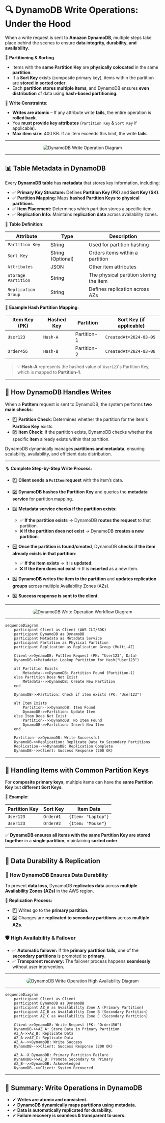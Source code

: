 # 🔍 **DynamoDB Write Operations: Under the Hood**

When a write request is sent to **Amazon DynamoDB**, multiple steps take place behind the scenes to ensure **data integrity, durability, and availability**.

📌 **Partitioning & Sorting**

- Items with the **same Partition Key** are **physically colocated** in the same **partition**.
- If a **Sort Key** exists (composite primary key), items within the partition are **stored in sorted order**.
- Each **partition stores multiple items**, and DynamoDB ensures **even distribution** of data using **hash-based partitioning**.

📌 **Write Constraints:**

- **Writes are atomic** – If any attribute write **fails**, the entire operation is **rolled back**.
- You **must provide key attributes** (`Partition Key` & `Sort Key` if applicable).
- **Max item size:** 400 KB. If an item exceeds this limit, the write **fails**.

---

<div style="text-align: center;">
    <img style="border-radius: 20px;background-color: white" src="images/ddb-write-operation.png" alt="DynamoDB Write Operation Diagram">
</div>

---

## 📊 **Table Metadata in DynamoDB**

Every **DynamoDB table** has **metadata** that stores key information, including:

- ✅ **Primary Key Structure:** Defines **Partition Key (PK)** and **Sort Key (SK)**.
- ✅ **Partition Mapping:** Maps **hashed Partition Keys to physical partitions**.
- ✅ **Item Placement:** Determines which partition stores a specific item.
- ✅ **Replication Info:** Maintains **replication data** across availability zones.

📌 **Table Definition:**

| Attribute           | Type              | Description                             |
| ------------------- | ----------------- | --------------------------------------- |
| `Partition Key`     | String            | Used for partition hashing              |
| `Sort Key`          | String (Optional) | Orders items within a partition         |
| `Attributes`        | JSON              | Other item attributes                   |
| `Storage Partition` | String            | The physical partition storing the item |
| `Replication Group` | String            | Defines replication across AZs          |

📌 **Example Hash Partition Mapping:**

| **Item Key (PK)** | **Hashed Key** | **Partition** | **Sort Key (if applicable)** |
| ----------------- | -------------- | ------------- | ---------------------------- |
| `User123`         | `Hash-A`       | Partition-1   | `CreatedAt=2024-03-09`       |
| `Order456`        | `Hash-B`       | Partition-2   | `CreatedAt=2024-03-08`       |

> 💡 **Hash-A** represents the hashed value of `User123`'s Partition Key, which is mapped to **Partition-1**.

---

## 📝 **How DynamoDB Handles Writes**

When a **PutItem** request is sent to DynamoDB, the system performs **two main checks**:

- 1️⃣ **Partition Check**: Determines whether the partition for the item's **Partition Key** exists.
- 2️⃣ **Item Check**: If the partition exists, DynamoDB checks whether the specific **item** already exists within that partition.

DynamoDB dynamically manages **partitions and metadata**, ensuring scalability, availability, and efficient data distribution.

---

🪜 **Complete Step-by-Step Write Process:**

- 1️⃣ **Client sends a `PutItem` request** with the item’s data.
- 2️⃣ **DynamoDB hashes the Partition Key** and queries the **metadata service** for partition mapping.
- 3️⃣ **Metadata service checks if the partition exists**:

  - ✅ **If the partition exists** → DynamoDB **routes the request** to that partition.
  - ❌ **If the partition does not exist** → DynamoDB **creates a new partition**.

- 4️⃣ **Once the partition is found/created**, DynamoDB **checks if the item already exists in that partition**:

  - ✅ **If the item exists** → It is **updated**.
  - ❌ **If the item does not exist** → It is **inserted** as a new item.

- 5️⃣ **DynamoDB writes the item to the partition** and **updates replication groups** across multiple Availability Zones (AZs).
- 6️⃣ **Success response is sent to the client**.

---

<div style="text-align: center;">
    <img style="border-radius: 20px;background-color: white" src="images/ddb-write-operation-workflow.png" alt="DynamoDB Write Operation Workflow Diagram">
</div>

---

```mermaid
sequenceDiagram
    participant Client as Client (AWS CLI/SDK)
    participant DynamoDB as DynamoDB
    participant Metadata as Metadata Service
    participant Partition as Physical Partition
    participant Replication as Replication Group (Multi-AZ)

    Client->>DynamoDB: PutItem Request (PK: "User123", Data)
    DynamoDB->>Metadata: Lookup Partition for Hash("User123")

    alt Partition Exists
        Metadata-->>DynamoDB: Partition Found (Partition-1)
    else Partition Does Not Exist
        Metadata-->>DynamoDB: Create New Partition
    end

    DynamoDB->>Partition: Check if item exists (PK: "User123")

    alt Item Exists
        Partition-->>DynamoDB: Item Found
        DynamoDB->>Partition: Update Item
    else Item Does Not Exist
        Partition-->>DynamoDB: No Item Found
        DynamoDB->>Partition: Insert New Item
    end

    Partition-->>DynamoDB: Write Successful
    DynamoDB->>Replication: Replicate Data to Secondary Partitions
    Replication-->>DynamoDB: Replication Complete
    DynamoDB-->>Client: Success Response (200 OK)
```

---

## 🔗 **Handling Items with Common Partition Keys**

For **composite primary keys**, multiple items can have the **same Partition Key** but **different Sort Keys**.

📌 **Example:**

| **Partition Key** | **Sort Key** | **Item Data**      |
| ----------------- | ------------ | ------------------ |
| `User123`         | `Order#1`    | `{Item: "Laptop"}` |
| `User123`         | `Order#2`    | `{Item: "Mouse"}`  |

✅ **DynamoDB ensures all items with the same Partition Key are stored together** in a **single partition**, maintaining **sorted order**.

---

## 🔐 **Data Durability & Replication**

### 🔹 **How DynamoDB Ensures Data Durability**

To prevent **data loss**, DynamoDB **replicates data** across **multiple Availability Zones (AZs)** in the AWS region.

📌 **Replication Process:**

- 1️⃣ Writes go to the **primary partition**.
- 2️⃣ Changes are **replicated to secondary partitions** across **multiple AZs**.

### 🛡️ **High Availability & Failover**

- ✅ **Automatic failover:** If the **primary partition fails**, one of the **secondary partitions** is promoted to **primary**.
- ✅ **Transparent recovery:** The failover process happens **seamlessly** without user intervention.

---

<div style="text-align: center;">
    <img style="border-radius: 20px;background-color: white" src="images/ddb-write-operation-ha.png" alt="DynamoDB Write Operation High Availability Diagram">
</div>

---

```mermaid
sequenceDiagram
    participant Client as Client
    participant DynamoDB as DynamoDB
    participant AZ_A as Availability Zone A (Primary Partition)
    participant AZ_B as Availability Zone B (Secondary Partition)
    participant AZ_C as Availability Zone C (Secondary Partition)

    Client->>DynamoDB: Write Request (PK: "Order456")
    DynamoDB->>AZ_A: Store Data in Primary Partition
    AZ_A->>AZ_B: Replicate Data
    AZ_A->>AZ_C: Replicate Data
    AZ_A-->>DynamoDB: Write Success
    DynamoDB-->>Client: Success Response (200 OK)

    AZ_A--X DynamoDB: Primary Partition Failure
    DynamoDB->>AZ_B: Promote Secondary to Primary
    AZ_B-->>DynamoDB: Acknowledged
    DynamoDB-->>Client: System Recovered
```

---

## 🎯 **Summary: Write Operations in DynamoDB**

- ✔ **Writes are atomic and consistent.**
- ✔ **DynamoDB dynamically maps partitions using metadata.**
- ✔ **Data is automatically replicated for durability.**
- ✔ **Failure recovery is seamless & transparent to users.**
